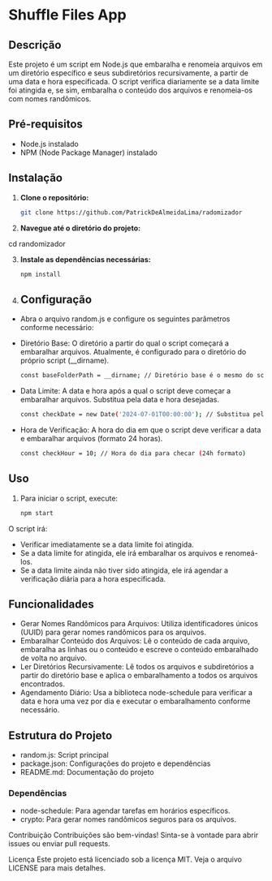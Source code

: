 # Shuffle Files App

## Descrição

Este projeto é um script em Node.js que embaralha e renomeia arquivos em um diretório específico e seus subdiretórios recursivamente, a partir de uma data e hora especificada. O script verifica diariamente se a data limite foi atingida e, se sim, embaralha o conteúdo dos arquivos e renomeia-os com nomes randômicos.

## Pré-requisitos

- Node.js instalado
- NPM (Node Package Manager) instalado

## Instalação

1. **Clone o repositório:**

   ```bash
   git clone https://github.com/PatrickDeAlmeidaLima/radomizador

2. **Navegue até o diretório do projeto:**

cd randomizador

3. **Instale as dependências necessárias:**

    ```bash
    npm install

4. ## **Configuração**

- Abra o arquivo random.js e configure os seguintes parâmetros conforme necessário:

- Diretório Base: O diretório a partir do qual o script começará a embaralhar arquivos. Atualmente, é configurado para o diretório do próprio script (__dirname).

    ```bash
    const baseFolderPath = __dirname; // Diretório base é o mesmo do script

- Data Limite: A data e hora após a qual o script deve começar a embaralhar arquivos. Substitua pela data e hora desejadas.

    ```bash
    const checkDate = new Date('2024-07-01T00:00:00'); // Substitua pela data limite

- Hora de Verificação: A hora do dia em que o script deve verificar a data e embaralhar arquivos (formato 24 horas).

    ```bash
    const checkHour = 10; // Hora do dia para checar (24h formato)

## Uso
1. Para iniciar o script, execute:

    ```bash
    npm start

O script irá:

- Verificar imediatamente se a data limite foi atingida.
- Se a data limite for atingida, ele irá embaralhar os arquivos e renomeá-los.
- Se a data limite ainda não tiver sido atingida, ele irá agendar a verificação diária para a hora especificada.

## Funcionalidades

- Gerar Nomes Randômicos para Arquivos: Utiliza identificadores únicos (UUID) para gerar nomes randômicos para os arquivos.
- Embaralhar Conteúdo dos Arquivos: Lê o conteúdo de cada arquivo, embaralha as linhas ou o conteúdo e escreve o conteúdo embaralhado de volta no arquivo.
- Ler Diretórios Recursivamente: Lê todos os arquivos e subdiretórios a partir do diretório base e aplica o embaralhamento a todos os arquivos encontrados.
- Agendamento Diário: Usa a biblioteca node-schedule para verificar a data e hora uma vez por dia e executar o embaralhamento conforme necessário.

## Estrutura do Projeto

- random.js: Script principal
- package.json: Configurações do projeto e dependências
- README.md: Documentação do projeto

### Dependências
- node-schedule: Para agendar tarefas em horários específicos.
- crypto: Para gerar nomes randômicos seguros para os arquivos.


Contribuição
Contribuições são bem-vindas! Sinta-se à vontade para abrir issues ou enviar pull requests.

Licença
Este projeto está licenciado sob a licença MIT. Veja o arquivo LICENSE para mais detalhes.
